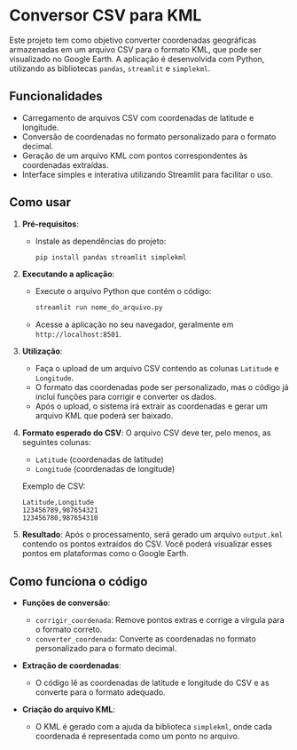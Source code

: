 # Conversor CSV para KML

Este projeto tem como objetivo converter coordenadas geográficas armazenadas em um arquivo CSV para o formato KML, que pode ser visualizado no Google Earth. A aplicação é desenvolvida com Python, utilizando as bibliotecas `pandas`, `streamlit` e `simplekml`.

## Funcionalidades

- Carregamento de arquivos CSV com coordenadas de latitude e longitude.
- Conversão de coordenadas no formato personalizado para o formato decimal.
- Geração de um arquivo KML com pontos correspondentes às coordenadas extraídas.
- Interface simples e interativa utilizando Streamlit para facilitar o uso.

## Como usar

1. **Pré-requisitos**:
   - Instale as dependências do projeto:
     ```bash
     pip install pandas streamlit simplekml
     ```

2. **Executando a aplicação**:
   - Execute o arquivo Python que contém o código:
     ```bash
     streamlit run nome_do_arquivo.py
     ```
   - Acesse a aplicação no seu navegador, geralmente em `http://localhost:8501`.

3. **Utilização**:
   - Faça o upload de um arquivo CSV contendo as colunas `Latitude` e `Longitude`.
   - O formato das coordenadas pode ser personalizado, mas o código já inclui funções para corrigir e converter os dados.
   - Após o upload, o sistema irá extrair as coordenadas e gerar um arquivo KML que poderá ser baixado.

4. **Formato esperado do CSV**:
   O arquivo CSV deve ter, pelo menos, as seguintes colunas:
   - `Latitude` (coordenadas de latitude)
   - `Longitude` (coordenadas de longitude)

   Exemplo de CSV:
   ```csv
   Latitude,Longitude
   123456789,987654321
   123456780,987654310
   ```

5. **Resultado**:
   Após o processamento, será gerado um arquivo `output.kml` contendo os pontos extraídos do CSV. Você poderá visualizar esses pontos em plataformas como o Google Earth.

## Como funciona o código

- **Funções de conversão**:
  - `corrigir_coordenada`: Remove pontos extras e corrige a vírgula para o formato correto.
  - `converter_coordenada`: Converte as coordenadas no formato personalizado para o formato decimal.

- **Extração de coordenadas**:
  - O código lê as coordenadas de latitude e longitude do CSV e as converte para o formato adequado.

- **Criação do arquivo KML**:
  - O KML é gerado com a ajuda da biblioteca `simplekml`, onde cada coordenada é representada como um ponto no arquivo.
